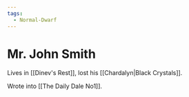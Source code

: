 ```yaml
---
tags:
  - Normal-Dwarf
---
```

# Mr. John Smith 

Lives in [[Dinev's Rest]], lost his [[Chardalyn|Black Crystals]].

Wrote into [[The Daily Dale No1]].